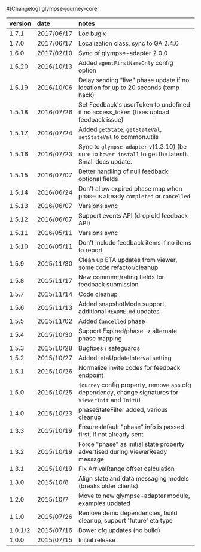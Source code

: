 #[Changelog] glympse-journey-core

version |date        |notes
:-------|:-----------|:------
1.7.1   | 2017/06/17 | Loc bugix
1.7.0   | 2017/06/17 | Localization class, sync to GA 2.4.0
1.6.0   | 2017/02/10 | Sync of glympse-adapter 2.0.0
1.5.20  | 2016/10/13 | Added `agentFirstNameOnly` config option
1.5.19  | 2016/10/06 | Delay sending "live" phase update if no location for up to 20 seconds (temp hack)
1.5.18  | 2016/07/26 | Set Feedback's userToken to undefined if no access_token (fixes upload feedback issue)
1.5.17  | 2016/07/24 | Added `getState`, `getStateVal`, `setStateVal` to common.utils
1.5.16  | 2016/07/23 | Sync to `glympse-adapter` v(1.3.10) (be sure to `bower install` to get the latest). Small docs update.
1.5.15  | 2016/07/07 | Better handling of null feedback optional fields
1.5.14  | 2016/06/24 | Don't allow expired phase map when phase is already `completed` or `cancelled`
1.5.13  | 2016/06/07 | Versions sync
1.5.12  | 2016/06/07 | Support events API (drop old feedback API)
1.5.11  | 2016/05/11 | Versions sync
1.5.10  | 2016/05/11 | Don't include feedback items if no items to report
1.5.9   | 2015/11/30 | Clean up ETA updates from viewer, some code refactor/cleanup
1.5.8   | 2015/11/17 | New comment/rating fields for feedback submission
1.5.7   | 2015/11/14 | Code cleanup
1.5.6   | 2015/11/13 | Added snapshotMode support, additional `README.md` updates
1.5.5   | 2015/11/02 | Added `Cancelled` phase
1.5.4   | 2015/10/30 | Support Expired/phase -> alternate phase mapping
1.5.3   | 2015/10/28 | Bugfixes / safeguards
1.5.2   | 2015/10/27 | Added: etaUpdateInterval setting
1.5.1   | 2015/10/26 | Normalize invite codes for feedback endpoint
1.5.0   | 2015/10/25 | `journey` config property, remove `app` cfg dependency, change signatures for `ViewerInit` and `InitUi`
1.4.0   | 2015/10/23 | phaseStateFilter added, various cleanup
1.3.3   | 2015/10/19 | Ensure default "phase" info is passed first, if not already sent
1.3.2   | 2015/10/19 | Force "phase" as initial state property advertised during ViewerReady message
1.3.1	| 2015/10/19 | Fix ArrivalRange offset calculation
1.3.0   | 2015/10/8  | Align state and data messaging models (breaks older clients)
1.2.0   | 2015/10/7  | Move to new glympse-adapter module, examples updated
1.1.0   | 2015/07/26 | Remove demo dependencies, build cleanup, support 'future' eta type
1.0.1/2 | 2015/07/16 | Bower cfg updates (no build)
1.0.0   | 2015/07/15 | Initial release
